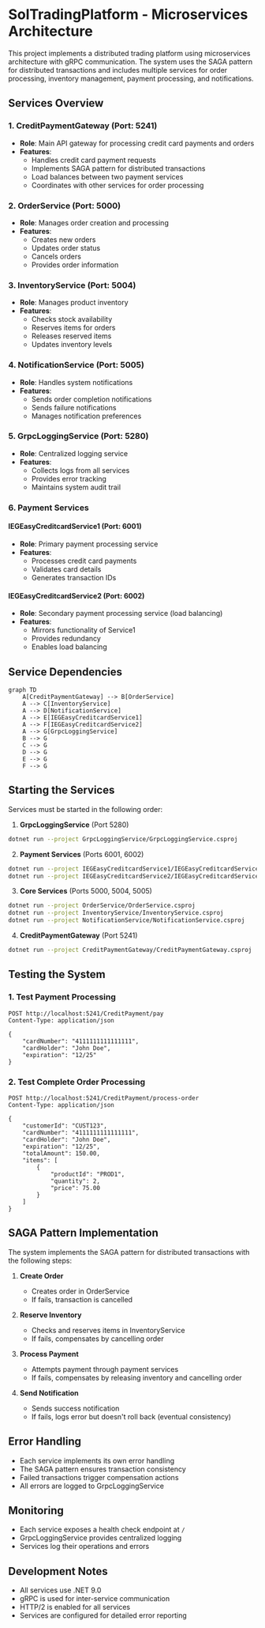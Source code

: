 # SolTradingPlatform - Microservices Architecture

This project implements a distributed trading platform using microservices architecture with gRPC communication. The system uses the SAGA pattern for distributed transactions and includes multiple services for order processing, inventory management, payment processing, and notifications.

## Services Overview

### 1. CreditPaymentGateway (Port: 5241)
- **Role**: Main API gateway for processing credit card payments and orders
- **Features**:
  - Handles credit card payment requests
  - Implements SAGA pattern for distributed transactions
  - Load balances between two payment services
  - Coordinates with other services for order processing

### 2. OrderService (Port: 5000)
- **Role**: Manages order creation and processing
- **Features**:
  - Creates new orders
  - Updates order status
  - Cancels orders
  - Provides order information

### 3. InventoryService (Port: 5004)
- **Role**: Manages product inventory
- **Features**:
  - Checks stock availability
  - Reserves items for orders
  - Releases reserved items
  - Updates inventory levels

### 4. NotificationService (Port: 5005)
- **Role**: Handles system notifications
- **Features**:
  - Sends order completion notifications
  - Sends failure notifications
  - Manages notification preferences

### 5. GrpcLoggingService (Port: 5280)
- **Role**: Centralized logging service
- **Features**:
  - Collects logs from all services
  - Provides error tracking
  - Maintains system audit trail

### 6. Payment Services
#### IEGEasyCreditcardService1 (Port: 6001)
- **Role**: Primary payment processing service
- **Features**:
  - Processes credit card payments
  - Validates card details
  - Generates transaction IDs

#### IEGEasyCreditcardService2 (Port: 6002)
- **Role**: Secondary payment processing service (load balancing)
- **Features**:
  - Mirrors functionality of Service1
  - Provides redundancy
  - Enables load balancing

## Service Dependencies

```mermaid
graph TD
    A[CreditPaymentGateway] --> B[OrderService]
    A --> C[InventoryService]
    A --> D[NotificationService]
    A --> E[IEGEasyCreditcardService1]
    A --> F[IEGEasyCreditcardService2]
    A --> G[GrpcLoggingService]
    B --> G
    C --> G
    D --> G
    E --> G
    F --> G
```

## Starting the Services

Services must be started in the following order:

1. **GrpcLoggingService** (Port 5280)
```bash
dotnet run --project GrpcLoggingService/GrpcLoggingService.csproj
```

2. **Payment Services** (Ports 6001, 6002)
```bash
dotnet run --project IEGEasyCreditcardService1/IEGEasyCreditcardService1.csproj
dotnet run --project IEGEasyCreditcardService2/IEGEasyCreditcardService2.csproj
```

3. **Core Services** (Ports 5000, 5004, 5005)
```bash
dotnet run --project OrderService/OrderService.csproj
dotnet run --project InventoryService/InventoryService.csproj
dotnet run --project NotificationService/NotificationService.csproj
```

4. **CreditPaymentGateway** (Port 5241)
```bash
dotnet run --project CreditPaymentGateway/CreditPaymentGateway.csproj
```

## Testing the System

### 1. Test Payment Processing
```http
POST http://localhost:5241/CreditPayment/pay
Content-Type: application/json

{
    "cardNumber": "4111111111111111",
    "cardHolder": "John Doe",
    "expiration": "12/25"
}
```

### 2. Test Complete Order Processing
```http
POST http://localhost:5241/CreditPayment/process-order
Content-Type: application/json

{
    "customerId": "CUST123",
    "cardNumber": "4111111111111111",
    "cardHolder": "John Doe",
    "expiration": "12/25",
    "totalAmount": 150.00,
    "items": [
        {
            "productId": "PROD1",
            "quantity": 2,
            "price": 75.00
        }
    ]
}
```

## SAGA Pattern Implementation

The system implements the SAGA pattern for distributed transactions with the following steps:

1. **Create Order**
   - Creates order in OrderService
   - If fails, transaction is cancelled

2. **Reserve Inventory**
   - Checks and reserves items in InventoryService
   - If fails, compensates by cancelling order

3. **Process Payment**
   - Attempts payment through payment services
   - If fails, compensates by releasing inventory and cancelling order

4. **Send Notification**
   - Sends success notification
   - If fails, logs error but doesn't roll back (eventual consistency)

## Error Handling

- Each service implements its own error handling
- The SAGA pattern ensures transaction consistency
- Failed transactions trigger compensation actions
- All errors are logged to GrpcLoggingService

## Monitoring

- Each service exposes a health check endpoint at `/`
- GrpcLoggingService provides centralized logging
- Services log their operations and errors

## Development Notes

- All services use .NET 9.0
- gRPC is used for inter-service communication
- HTTP/2 is enabled for all services
- Services are configured for detailed error reporting
